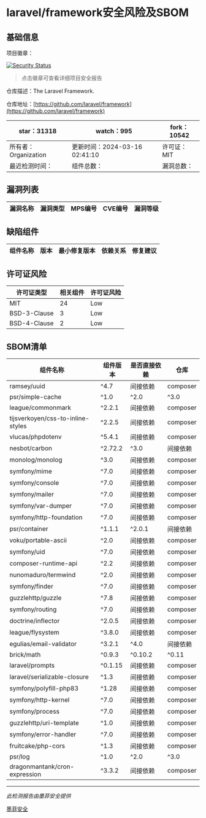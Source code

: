 # laravel/framework安全风险及SBOM

## 基础信息

项目徽章：

[![Security Status](https://www.murphysec.com/platform3/v31/badge/1768719951486345216.svg)](https://www.murphysec.com/console/report/1694415317542723584/1768719951486345216)

> 点击徽章可查看详细项目安全报告

仓库描述：The Laravel Framework.

仓库地址：[https://github.com/laravel/framework](https://github.com/laravel/framework)

| star：31318 | watch：995 | fork：10542 |
| ----------- | -------------- | ------------ |
| 所有者：Organization | 更新时间：2024-03-16 02:41:10 | 许可证：MIT |
| 最近检测时间： | 组件总数： | 漏洞总数： |




## 漏洞列表

| 漏洞名称 | 漏洞类型 | MPS编号 | CVE编号 | 漏洞等级 |
| ------- | ------ | ------- | ------ | ----- |





## 缺陷组件

| 组件名称 | 版本 | 最小修复版本 | 依赖关系 | 修复建议 |
| -------- | ---- | ------------ | -------- | -------- |





## 许可证风险

| 许可证类型 | 相关组件 | 许可证风险 |
| ---------- | -------- | ---------- |
|MIT|24|Low|
|BSD-3-Clause|3|Low|
|BSD-4-Clause|2|Low|




## SBOM清单

| 组件名称 | 组件版本 | 是否直接依赖 | 仓库 |
| -------- | -------- | ------------ | ---- |
|ramsey/uuid|^4.7|间接依赖|composer|
|psr/simple-cache|^1.0|^2.0|^3.0|间接依赖|composer|
|league/commonmark|^2.2.1|间接依赖|composer|
|tijsverkoyen/css-to-inline-styles|^2.2.5|间接依赖|composer|
|vlucas/phpdotenv|^5.4.1|间接依赖|composer|
|nesbot/carbon|^2.72.2|^3.0|间接依赖|composer|
|monolog/monolog|^3.0|间接依赖|composer|
|symfony/mime|^7.0|间接依赖|composer|
|symfony/console|^7.0|间接依赖|composer|
|symfony/mailer|^7.0|间接依赖|composer|
|symfony/var-dumper|^7.0|间接依赖|composer|
|symfony/http-foundation|^7.0|间接依赖|composer|
|psr/container|^1.1.1|^2.0.1|间接依赖|composer|
|voku/portable-ascii|^2.0|间接依赖|composer|
|symfony/uid|^7.0|间接依赖|composer|
|composer-runtime-api|^2.2|间接依赖|composer|
|nunomaduro/termwind|^2.0|间接依赖|composer|
|symfony/finder|^7.0|间接依赖|composer|
|guzzlehttp/guzzle|^7.8|间接依赖|composer|
|symfony/routing|^7.0|间接依赖|composer|
|doctrine/inflector|^2.0.5|间接依赖|composer|
|league/flysystem|^3.8.0|间接依赖|composer|
|egulias/email-validator|^3.2.1|^4.0|间接依赖|composer|
|brick/math|^0.9.3|^0.10.2|^0.11|^0.12|间接依赖|composer|
|laravel/prompts|^0.1.15|间接依赖|composer|
|laravel/serializable-closure|^1.3|间接依赖|composer|
|symfony/polyfill-php83|^1.28|间接依赖|composer|
|symfony/http-kernel|^7.0|间接依赖|composer|
|symfony/process|^7.0|间接依赖|composer|
|guzzlehttp/uri-template|^1.0|间接依赖|composer|
|symfony/error-handler|^7.0|间接依赖|composer|
|fruitcake/php-cors|^1.3|间接依赖|composer|
|psr/log|^1.0|^2.0|^3.0|间接依赖|composer|
|dragonmantank/cron-expression|^3.3.2|间接依赖|composer|


------

*此检测报告由墨菲安全提供*

[墨菲安全](www.murphysec.com)